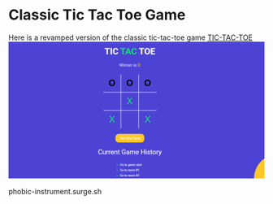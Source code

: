 # Classic Tic Tac Toe Game 
Here is a revamped version of the classic tic-tac-toe game [TIC-TAC-TOE](http://phobic-instrument.surge.sh/)
![TIC-TAC-TOE](https://github.com/fredsn0tDead/Tic-tac-toe/blob/master/tictactoe.png)

phobic-instrument.surge.sh
